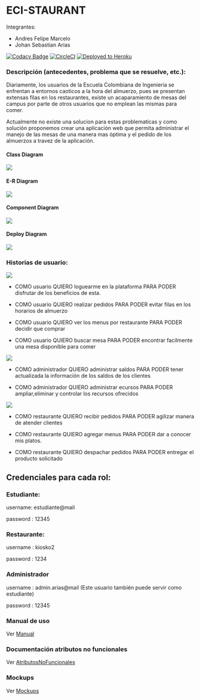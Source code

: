 ﻿# ECI-STAURANT

Integrantes:
* Andres Felipe Marcelo
* Johan Sebastian Arias

[![Codacy Badge](https://api.codacy.com/project/badge/Grade/e8c93879e78e42c192db1af5cf58f361)](https://app.codacy.com/gh/ECI-Staurant-App/ECI-Staurant-2?utm_source=github.com&utm_medium=referral&utm_content=ECI-Staurant-App/ECI-Staurant-2&utm_campaign=Badge_Grade_Dashboard)
[![CircleCI](https://circleci.com/gh/ECI-Staurant-App/ECI-Staurant.svg?style=svg)](https://circleci.com/gh/ECI-Staurant-App/ECI-Staurant)
[![Deployed to Heroku](https://www.herokucdn.com/deploy/button.png)](https://ecistaurant.herokuapp.com/)

### Descripción (antecedentes, problema que se resuelve, etc.):
Diariamente, los usuarios de la Escuela Colombiana de Ingenieria se enfrentan a entornos caoticos a la hora del almuerzo, pues se presentan extensas filas en los restaurantes, existe un acaparamiento de mesas del campus por parte de otros usuarios que no emplean las mismas para comer.

Actualmente no existe una solucion para estas problematicas y como solución proponemos crear una aplicación web que permita administrar el manejo de las mesas de una manera mas óptima y el pedido de los almuerzos a travez de la aplicación.


#### Class Diagram

![](img/class.png)

#### E-R Diagram

![](img/e-R.png)

#### Component Diagram

![](img/COMPFF.jpg)

#### Deploy Diagram

![](img/DESPLIEGUEF.jpg)


### Historias de usuario:

![](img/casoest.png)

* COMO usuario
QUIERO loguearme en la plataforma
PARA PODER disfrutar de los beneficios de esta. 


* COMO usuario
QUIERO realizar pedidos
PARA PODER evitar filas en los horarios de almuerzo

* COMO usuario
QUIERO ver los menus por restaurante
PARA PODER decidir que comprar
  
* COMO usuario
QUIERO buscar mesa
PARA PODER encontrar facilmente una mesa disponible para comer


   
 ![](img/adm.png)
 
  
* COMO administrador
QUIERO administrar saldos
PARA PODER tener actualizada la información de los saldos de los clientes


* COMO administrador
  QUIERO administrar ecursos
  PARA PODER ampliar,eliminar y controlar  los recursos ofrecidos
 


![](img/casorest.png)

* COMO restaurante
QUIERO recibir pedidos
PARA PODER agilizar manera de atender clientes

* COMO restaurante
QUIERO agregar menus
PARA PODER dar a conocer mis platos.

* COMO restaurante
QUIERO despachar pedidos
PARA PODER entregar el producto solicitado

## Credenciales para cada rol:

### Estudiante:

username: estudiante@mail

password : 12345

### Restaurante:

username : kiosko2

password : 1234

### Administrador

username : admin.arias@mail (Este usuario también puede servir como estudiante)

password : 12345

### Manual de uso

Ver [Manual](Manual)



### Documentación atributos no funcionales 

Ver [AtributosNoFuncionales](Atributos%20no%20funcionales)

### Mockups

Ver [Mockups](mockups)




